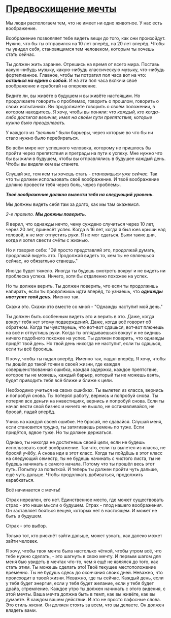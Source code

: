 # [Предвосхищение мечты]()

Мы люди распологаем тем, что не имеет ни одно животное.
У нас есть воображение.

Воображение позволяяет тебе видеть вещи до того, как они произойдут.
Нужно, что бы ты отправился на 10 лет вперёд, на 20 лет вперёд.
Чтобы ты увидел себя, становящимся тем человеком, которым ты хочешь стать сейчас.

Ты должен жить заранее.
Отрешись на время от всего мира.
Поставь какую-нибудь музыку, какую-нибудь классическую музыку, что-нибудь фортепианное.
Главное, чтобы ты потратил пол часа вот на что: _**останься на едине с собой.**_
И на эти пол часа включи своё воображение и сработай на опережение.

Видите ли, вы живёте в будушем и вы живёте настоящим.
Но продолжаете говорить о проблемах, говорить о прошлом, говорить о своих испытаниях.
Вы продолжаете говорить о своём положении, в котором находитесь.
Я хочу, чтобы вы поняли: _что каждый, кто когда-либо достигал величия, имел на своём пути препятствия, которые нужно было преодолевать._

У каждого из _"великих"_ были барьеры, через которые во что бы ни стало нужно было перебираться.

Во всём мире нет успешного человека, которому не пришлось бы пройти через препятствия и преграды на пути к успеху.
Мне нужно что бы вы жили в будушем, чтобы вы отправлялись в будушее каждый день.
Чтобы вы видели кем вы станете.

Слушай же, тем кем ты хочешь стать - _становишься уже сейчас._
Так что ты должен использовать своё воображение.
И твоё воображение должно провести тебя через боль, через проблемы.

_**Твоё воображение должно вывести тебя на следующий уровень.**_

Мы должны видеть себя там за долго, как мы там окажемся.

_2-е правило. **Мы должны поверить.**_

Я верил, что однажды нечто, чему суждено случиться через 10 лет, через 20 лет, принесёт успех.
Когда в 16 лет, когда я был юез крыши над головой, я не мог отпустить руки.
Я не мог сдаться.
Были такие дни, когда я хотел свести счёты с жизнью.

Но я говорил себе:
"Эй просто представляй это, продолжай думать, продолжай видеть это.
Продолжай видеть то, кем ты не являешься сейчас, но обязатльно станешь."

Иногда будет тяжело.
Иногда ты будешь смотреть вокруг и не видеть ни проблеска успеха.
Ничего, хотя бы отдаленно похожее на успех.

Но ты должен верить.
Ты должен поверить, что если ты продолжишь напирать, если ты продолжишь идти вперёд, то узнаешь, что _**однажды наступит твой день.**_
Именно так.

Скажи это.
Скажи это вместе со мной - "Однажды наступит мой день."

Ты должен быть особенным видеть это и верить в это.
Даже, когда вокруг тебя нет этому подверждений.
Даже, когда всё говорит об обратном.
Когда ты чувствуешь, что вот-вот сдашься, вот-вот плюнешь на всё и отпустишь руки.
Когда ты оглядываешься вокруг и не видишь ничего подобного похожее на успех.
Ты должен поверить, что однажды придёт твой день.
Но твой день никогда не наступит, если ты сдашься, если ты всё бросишь.

Я хочу, чтобы ты падал вперёд.
Именно так, падал вперёд.
Я хочу, чтобы ты дошёл до такой точки в своей жизни, где каждая совершенствованная ошибка, каждая задержка, каждое прептствие, которое ты не можешь, каждый барьер, который ты не можешь взять, будет приводить тебя всё ближе и ближе к цели.

Необходимо учиться на своих ошибках.
Ты вылетел из класса, вернись и попробуй снова.
Ты потерял работу, вернись и попробуй снова.
Ты потерял все деньги на инвестициях, вернись и попробуй снова.
Если ты начал вести свой бизнес и ничего не вышло, не останавливайся, не бросай,  падай вперёд.

Учись на каждой своей ошибке.
Не бросай, не сдавайся.
Слушай меня, если становится трудно, ты затягиваешь ремень по туже.
Если придётся, вдвое туже.
Но ты должен держаться.

Однако, ты никогда не достигнешь своей цели, если не будешь использовать своё воображение.
Так что, если ты вылетел из класса, не бросяй учёбу.
А снова иди в этот класс.
Когда ты пойдёшь в этот класс на следующий семестр, ты не будешь начинать с чистого листа, ты не будешь начинать с самого начала.
Потому что ты прошёл весь этот путь.
Попытку за попыткой.
И теперь ты должен пройти чуть дальше, ещё чуть дальше.
Чтобы продолжать добиваться, продолжить карабкаться.

Всё начинается с мечты!

Страх нереален, его нет.
Единственное место, где может существовать страх - это наши мысли о будушем.
Страх - плод нашего воображения.
Он заставляет бояться вещей, которых нет в настоящем.
И может не быть в будушем.

Страх - это выбор.

Только тот, кто рискнёт зайти дальше, может узнать, как далеко может зайти человек.

Я хочу, чтобы твоя мечта была настолько чёткой, чтобы утром всё, что тебе нужно сделать, - это шагнуть в свою мечту.
И первым шагом для меня быо увидеть в мечтах что-то, чем я ещё не являлся до того, как стать этим.
Ты можешь сделать это!
Твоё текущее местоположение временно.
Ты не будушь сдесь до окончания своих дней.
Неважно, что происходит в твоей жизни.
Неважно, где ты сейчас.
Каждый день, если у тебя будет энергия, если у тебя будет желание, если у тебя будет драйв, стремление.
Каждое утро ты должен начинать с этого видения, с этой мечты.
Ваша мечта должна быть в темп, как вы живёте, как вы думаете.
В каждом вашем действии.
И это не просто пафосные слова.
Это стиль жизни.
Он должен стоять за всем, что вы делаете.
Он должен владеть вами.

